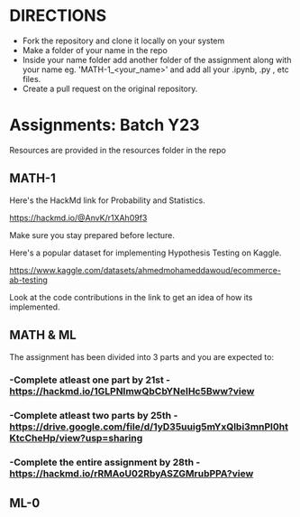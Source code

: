 # DIRECTIONS
- Fork the repository and clone it locally on your system
- Make a folder of your name in the repo
- Inside your name folder add another folder of the assignment along with your name eg. 'MATH-1_<your_name>' and add all your .ipynb, .py , etc files.
- Create a pull request on the original repository.
# Assignments: Batch Y23
Resources are provided in the resources folder in the repo
## MATH-1
Here's the HackMd link for Probability and Statistics.

https://hackmd.io/@AnvK/r1XAh09f3

Make sure you stay prepared before lecture.

Here's a popular dataset for implementing Hypothesis Testing on Kaggle.

https://www.kaggle.com/datasets/ahmedmohameddawoud/ecommerce-ab-testing

Look at the code contributions in the link to get an idea of how its implemented.

## MATH & ML

The assignment has been divided into 3 parts and you are expected to:
### -Complete atleast one part by 21st - https://hackmd.io/1GLPNImwQbCbYNeIHc5Bww?view
### -Complete atleast two parts by 25th -https://drive.google.com/file/d/1yD35uuig5mYxQlbi3mnPl0htKtcCheHp/view?usp=sharing
### -Complete the entire assignment by 28th - https://hackmd.io/rRMAoU02RbyASZGMrubPPA?view

## ML-0